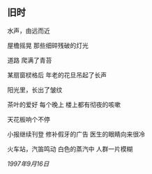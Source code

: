 ## 旧时

水声，由远而近

屋檐摇晃
那些细碎残破的灯光

道路
爬满了青苔

某扇窗棂格后
年老的花旦吊起了长声

阳光里，长出了皱纹

茶叶的爱好
每个晚上
楼上都有彻夜的咳嗽

天花板响个不停

小报继续刊登
修补假牙的广告
医生的眼睛向来很冷

火车站，汽笛鸣动
白色的蒸汽中
人群一片模糊

*1997年9月16日*